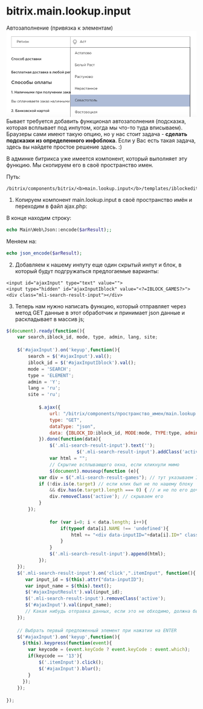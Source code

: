 # bitrix.main.lookup.input
Автозаполнение (привязка к элементам)
<img src="input.png">
Бывает требуется добавить функционал автозаполнения (подсказка, которая всплывает под инпутом, когда мы что-то туда вписываем). Браузеры сами имеют такую опцию, но у нас стоит задача -  <b>сделать подсказки из определенного инфоблока</b>.
Если у Вас есть такая задача, здесь вы найдете простое решение здесь. :)

В админке битрикса уже имеется компонент, который выполняет эту функцию. Мы скопируем его в своё пространство имен.

Путь:
```
/bitrix/components/bitrix/<b>main.lookup.input</b>/templates/iblockedit/ajax.php
```
1. Копируем компонент main.lookup.input в своё пространство имён и переходим в файл ajax.php:

В конце находим строку:
```php
echo Main\Web\Json::encode($arResult);;
```
Меняем на:

```php
echo json_encode($arResult);
```

2. Добавляем к нашему инпуту еще один скрытый инпут и блок, в который будут подгружаться предлогаемые варианты:

```
<input id="ajaxInput" type="text" value="">
<input type="hidden" id="ajaxInputIblock" value="<?=IBLOCK_GAMES?>">
<div class="mli-search-result-input"></div>
```

3. Теперь нам нужно написать функцию, который отправляет через метод GET данные в этот обработчик и принимает json данные и раскладывает в массив js;

```js
$(document).ready(function(){
    var search,iblock_id, mode, type, admin, lang, site;

    $('#ajaxInput').on('keyup',function(){
        search = $('#ajaxInput').val();
        iblock_id = $('#ajaxInputIblock').val();
        mode = 'SEARCH';
        type = 'ELEMENT';
        admin = 'Y';
        lang = 'ru';
        site = 'ru';

            $.ajax({
                url: "/bitrix/components/пространство_имен/main.lookup.input/templates/iblockedit/ajax.php",
                type: "GET",
                dataType: "json",
                data: {IBLOCK_ID:iblock_id, MODE:mode, TYPE:type, admin:admin, lang:lang, search:search, site:site},
            }).done(function(data){
                $('.mli-search-result-input').text('');
					      $('.mli-search-result-input').addClass('active');
                var html = "";
                // Скрытие всплывающего окна, если кликнули мимо
                $(document).mouseup(function (e){ 
			var div = $(".mli-search-result-games"); // тут указываем ID элемента
			if (!div.is(e.target) // если клик был не по нашему блоку
			    && div.has(e.target).length === 0) { // и не по его дочерним элементам
				div.removeClass('active'); // скрываем его
			}
		});
                
                for (var i=0; i < data.length; i++){
                    if(typeof data[i].NAME !== 'undefined'){
                        html += "<div data-inputID="+data[i].ID+" class='itemInput itemInput"+i+"'>"+[data[i].NAME].toString()+"</div>";
                    }
                }
                $('.mli-search-result-input').append(html);
            });
    });
    $('.mli-search-result-input').on('click',".itemInput", function(){
       var input_id = $(this).attr("data-inputID");
       var input_name = $(this).text();
       $('#ajaxInputResult').val(input_id);
       $('.mli-search-result-input').removeClass('active');
       $('#ajaxInput').val(input_name);
       // Какая нибудь отправка данных, если это не обходимо, должна быть тут
    });
    
    // Выбрать первый предложенный элемент при нажатии на ENTER
    $('#ajaxInput').on('keyup',function(){
      $(this).keypress(function(event){
        var keycode = (event.keyCode ? event.keyCode : event.which);
        if(keycode == '13'){
            $('.itemInput').click(); 
            $('#ajaxInput').blur();
        }
      });
    });    
    
});
```


